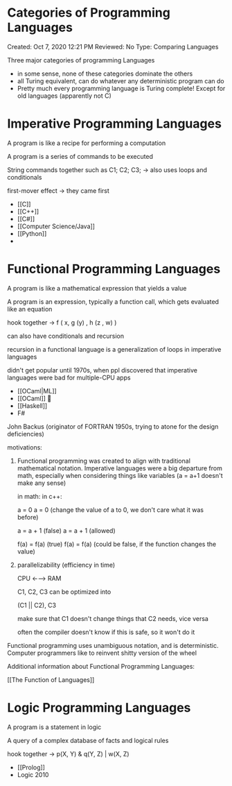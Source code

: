 # Categories of Programming Languages

Created: Oct 7, 2020 12:21 PM
Reviewed: No
Type: Comparing Languages

Three major categories of programming Languages

- in some sense, none of these categories dominate the others
- all Turing equivalent, can do whatever any deterministic program can do
- Pretty much every programming language is Turing complete! Except for old languages (apparently not C)

# Imperative Programming Languages

A program is like a recipe for performing a computation

A program is a series of commands to be executed

String commands together such as C1; C2; C3; → also uses loops and conditionals

first-mover effect → they came first 

- [[C]]
- [[C++]]
- [[C#]]
- [[Computer Science/Java]]
- [[Python]]
- 

# Functional Programming Languages

A program is like a mathematical expression that yields a value 

A program is an expression, typically a function call, which gets evaluated like an equation

hook together → f ( x, g (y) , h (z , w) )

can also have conditionals and recursion 

recursion in a functional language is a generalization of loops in imperative languages

didn't get popular until 1970s, when ppl discovered that imperative languages were bad for multiple-CPU apps 

- [[OCaml|ML]]
- [[OCaml]] 🐫
- [[Haskell]]
- F#

John Backus (originator of FORTRAN 1950s, trying to atone for the design deficiencies)

motivations: 

1. Functional programming was created to align with traditional mathematical notation. Imperative languages were a big departure from math, especially when considering things like variables (a = a+1 doesn't make any sense)

    in math:                             in c++:

    a = 0                                  a = 0 (change the value of a to 0, we don't care what it was before)   

    a = a + 1 (false)                a = a + 1 (allowed)

    f(a) = f(a) (true)               f(a) = f(a) (could be false, if the function changes the value) 

2. parallelizability (efficiency in time)

    CPU ←—> RAM

    C1, C2, C3 can be optimized into 

    (C1 || C2), C3

    make sure that C1 doesn't change things that C2 needs, vice versa 

    often the compiler doesn't know if this is safe, so it won't do it 

Functional programming uses unambiguous notation, and is deterministic. Computer programmers like to reinvent shitty version of the wheel

Additional information about Functional Programming Languages:

[[The Function of Languages]]

# Logic Programming Languages

A program is a statement in logic

A query of a complex database of facts and logical rules 

hook together → p(X, Y) & q(Y, Z) | w(X, Z)

- [[Prolog]]
- Logic 2010
